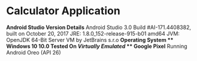 # Calculator Application #
**Android Studio Version Details**
Android Studio 3.0
Build #AI-171.4408382, built on October 20, 2017
JRE: 1.8.0_152-release-915-b01 amd64
JVM: OpenJDK 64-Bit Server VM by JetBrains s.r.o
**Operating System **
Windows 10 10.0
**Tested On**
*Virtually Emulated* ** Google Pixel** Running Android Oreo (API 26)
